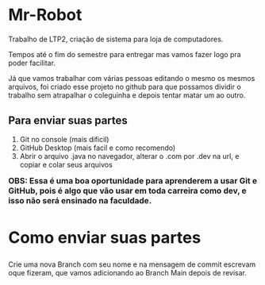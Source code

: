 <h1 style="font-size:2rem;"> Mr-Robot </h1>

Trabalho de LTP2, criação de sistema para loja de computadores.

Tempos até o fim do semestre para entregar mas vamos fazer logo pra poder facilitar.

Já que vamos trabalhar com várias pessoas editando o mesmo os mesmos arquivos, foi criado esse projeto no github para que possamos dividir o trabalho sem atrapalhar o coleguinha e depois tentar matar um ao outro.

<h2>Para enviar suas partes</h2>

<ol>
  <li>Git no console (mais dificil)</li>
  <li>GitHub Desktop (mais facil e como recomendo)</li>
  <li>Abrir o arquivo .java no navegador, alterar o .com por .dev na url, e copiar e colar seus arquivos</li>
</ol>

<strong style="font-size:1rem;">OBS: Essa é uma boa oportunidade para aprenderem a usar Git e GitHub, pois é algo que vão usar em toda carreira como dev, e isso não será ensinado na faculdade.</strong>

<h2 style="font-size:2rem;">Como enviar suas partes</h2>

Crie uma nova Branch com seu nome e na mensagem de commit escrevam oque fizeram, que vamos adicionando ao Branch Main depois de revisar.

